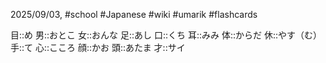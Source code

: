 2025/09/03, #school #Japanese #wiki #umarik #flashcards

目::め
男::おとこ
女::おんな
足::あし
口::くち
耳::みみ
体::からだ
休::やす（む）
手::て
心::こころ
顔::かお
頭::あたま
才::サイ